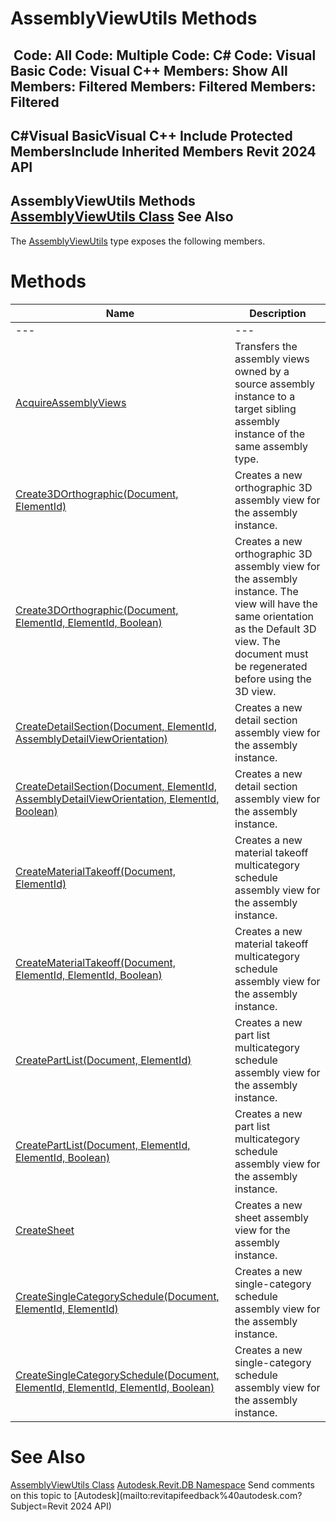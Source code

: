 # AssemblyViewUtils Methods

﻿
 Code: All Code: Multiple Code: C# Code: Visual Basic Code: Visual C++  Members: Show All Members: Filtered Members: Filtered Members: Filtered   
---  
C#Visual BasicVisual C++
Include Protected MembersInclude Inherited Members
Revit 2024 API  
---  
AssemblyViewUtils Methods  
[AssemblyViewUtils Class](4c839bed-9f56-c255-afba-8152c9171a22.md "AssemblyViewUtils Class") See Also  
---  
The [AssemblyViewUtils](4c839bed-9f56-c255-afba-8152c9171a22.md "AssemblyViewUtils Class") type exposes the following members.
# Methods
| Name | Description |
| --- | --- |
| --- | --- | --- |
| [AcquireAssemblyViews](9d899efa-112e-b169-fde8-303f0967593d.md "AcquireAssemblyViews Method") | Transfers the assembly views owned by a source assembly instance to a target sibling assembly instance of the same assembly type. |
| [Create3DOrthographic(Document, ElementId)](d1d13c59-ed2a-844a-5ad0-f195ee2d4a2f.md "Create3DOrthographic Method \(Document, ElementId\)") | Creates a new orthographic 3D assembly view for the assembly instance. |
| [Create3DOrthographic(Document, ElementId, ElementId, Boolean)](f87603e2-81cb-34d0-0f57-b80e392ebee8.md "Create3DOrthographic Method \(Document, ElementId, ElementId, Boolean\)") | Creates a new orthographic 3D assembly view for the assembly instance. The view will have the same orientation as the Default 3D view. The document must be regenerated before using the 3D view. |
| [CreateDetailSection(Document, ElementId, AssemblyDetailViewOrientation)](784df7d5-3da2-9a3d-fc5f-8b97ce019b23.md "CreateDetailSection Method \(Document, ElementId, AssemblyDetailViewOrientation\)") | Creates a new detail section assembly view for the assembly instance. |
| [CreateDetailSection(Document, ElementId, AssemblyDetailViewOrientation, ElementId, Boolean)](d1dbb597-be46-0e7d-f173-af2e270831b9.md "CreateDetailSection Method \(Document, ElementId, AssemblyDetailViewOrientation, ElementId, Boolean\)") | Creates a new detail section assembly view for the assembly instance. |
| [CreateMaterialTakeoff(Document, ElementId)](6fbfacef-91b9-6ca3-9531-e3aa1ae9f834.md "CreateMaterialTakeoff Method \(Document, ElementId\)") | Creates a new material takeoff multicategory schedule assembly view for the assembly instance. |
| [CreateMaterialTakeoff(Document, ElementId, ElementId, Boolean)](4e0033ee-64ac-a6ab-71ce-4b58de63ffdc.md "CreateMaterialTakeoff Method \(Document, ElementId, ElementId, Boolean\)") | Creates a new material takeoff multicategory schedule assembly view for the assembly instance. |
| [CreatePartList(Document, ElementId)](a9c1ec3a-ceeb-a203-8c1d-9700b5aa9881.md "CreatePartList Method \(Document, ElementId\)") | Creates a new part list multicategory schedule assembly view for the assembly instance. |
| [CreatePartList(Document, ElementId, ElementId, Boolean)](c211c569-f7bc-8869-ea4d-71bbb4034748.md "CreatePartList Method \(Document, ElementId, ElementId, Boolean\)") | Creates a new part list multicategory schedule assembly view for the assembly instance. |
| [CreateSheet](afd8688c-80d3-8c70-804c-0eed87eab8f3.md "CreateSheet Method") | Creates a new sheet assembly view for the assembly instance. |
| [CreateSingleCategorySchedule(Document, ElementId, ElementId)](32780a72-3d3a-10d2-fece-c7016a21b79b.md "CreateSingleCategorySchedule Method \(Document, ElementId, ElementId\)") | Creates a new single-category schedule assembly view for the assembly instance. |
| [CreateSingleCategorySchedule(Document, ElementId, ElementId, ElementId, Boolean)](935a90c4-80e7-7dd7-7f78-592e4f458d5e.md "CreateSingleCategorySchedule Method \(Document, ElementId, ElementId, ElementId, Boolean\)") | Creates a new single-category schedule assembly view for the assembly instance. |

# See Also
[AssemblyViewUtils Class](4c839bed-9f56-c255-afba-8152c9171a22.md "AssemblyViewUtils Class")
[Autodesk.Revit.DB Namespace](87546ba7-461b-c646-cbb1-2cb8f5bff8b2.md "Autodesk.Revit.DB Namespace")
Send comments on this topic to [Autodesk](mailto:revitapifeedback%40autodesk.com?Subject=Revit 2024 API)